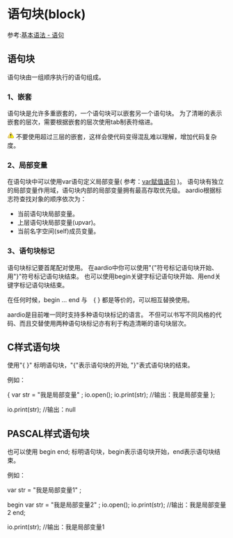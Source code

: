 # 语句块(block)

 参考:[基本语法 - 语句](the%20language/basic%20syntax#statement)

## 语句块

语句块由一组顺序执行的语句组成。


### 1、嵌套

语句块是允许多重嵌套的，一个语句块可以嵌套另一个语句块。
为了清晰的表示嵌套的层次，需要根据嵌套的层次使用tab制表符缩进。

![](../../icon/warning.gif) 不要使用超过三层的嵌套，这样会使代码变得混乱难以理解，增加代码复杂度。

### 2、局部变量

在语句块中可以使用var语句定义局部变量( 参考：[var赋值语句](the%20language/statements/assignment#var) )。
语句块有独立的局部变量作用域，语句块内部的局部变量拥有最高存取优先级。
aardio根据标志符查找对象的顺序依次为：

* 当前语句块局部变量。
* 上层语句块局部变量(upvar)。
* 当前名字空间(self)成员变量。

### 3、语句块标记

语句块标记要首尾配对使用。
在aardio中你可以使用"{"符号标记语句块开始、用"}"符号标记语句块结束。
也可以使用begin关键字标记语句块开始、用end关键字标记语句块结束。

 在任何时候，begin ... end 与　{ } 都是等价的，可以相互替换使用。

aardio是目前唯一同时支持多种语句块标记的语言。 
不但可以书写不同风格的代码、而且交替使用两种语句块标记亦有利于构造清晰的语句块层次。

## C样式语句块

使用"{ }" 标明语句块，"{"表示语句块的开始, "}"表式语句块的结束。

例如：

{ 
var str = "我是局部变量" ;
io.open();
io.print(str); //输出：我是局部变量
};

io.print(str); //输出：null

## PASCAL样式语句块

也可以使用 begin end; 标明语句块，begin表示语句块开始，end表示语句块结束。

例如：

var str = "我是局部变量1" ;

begin
var str = "我是局部变量2" ;
io.open();
io.print(str); //输出：我是局部变量2
end;

io.print(str); //输出：我是局部变量1
